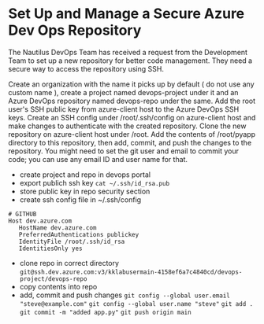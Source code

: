 # Set Up and Manage a Secure Azure Dev Ops Repository
The Nautilus DevOps Team has received a request from the Development Team to set up a new repository for better code management. They need a secure way to access the repository using SSH.

Create an organization with the name it picks up by default ( do not use any custom name ), create a project named devops-project under it and an Azure DevOps repository named devops-repo under the same.
Add the root user's SSH public key from azure-client host to the Azure DevOps SSH keys.
Create an SSH config under /root/.ssh/config on azure-client host and make changes to authenticate with the created repository.
Clone the new repository on azure-client host under /root.
Add the contents of /root/pyapp directory to this repository, then add, commit, and push the changes to the repository. You might need to set the git user and email to commit your code; you can use any email ID and user name for that.

* create project and repo in devops portal
* export publich ssh key
`cat ~/.ssh/id_rsa.pub`
* store public key in repo security section
* create ssh config file in ~/.ssh/config
```
# GITHUB
Host dev.azure.com
   HostName dev.azure.com
   PreferredAuthentications publickey
   IdentityFile /root/.ssh/id_rsa
   IdentitiesOnly yes
```
* clone repo in correct directory
`git@ssh.dev.azure.com:v3/kklabusermain-4158ef6a7c4840cd/devops-project/devops-repo`
* copy contents into repo
* add, commit and push changes
`git config --global user.email "steve@example.com"`
`git config --global user.name "steve"`
`git add .`
`git commit -m "added app.py"`
`git push origin main`